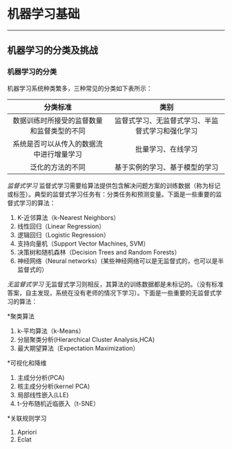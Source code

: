 
# 机器学习基础
---
## 机器学习的分类及挑战

### 机器学习的分类
机器学习系统种类繁多，三种常见的分类如下表所示：

分类标准|类别
:--:|:--:
数据训练时所接受的监督数量和监督类型的不同|监督式学习、无监督式学习、半监督式学习和强化学习
系统是否可以从传入的数据流中进行增量学习|批量学习、在线学习
泛化的方法的不同|基于实例的学习、基于模型的学习

*监督式学习*
监督式学习需要给算法提供包含解决问题方案的训练数据（称为标记或标签）。典型的监督式学习任务有：分类任务和预测变量。下面是一些重要的监督式学习的算法：
1. K-近邻算法（k-Nearest Neighbors）
2. 线性回归（Linear Regression）
3. 逻辑回归（Logistic Regression）
4. 支持向量机（Support Vector Machines, SVM）
5. 决策树和随机森林（Decision Trees and Random Forests）
6. 神经网络（Neural networks）(某些神经网络可以是无监督式的，也可以是半监督式的）

*无监督式学习*
无监督式学习则相反，其算法的训练数据都是未标记的。（没有标准答案，自主发现，系统在没有老师的情况下学习）。下面是一些重要的无监督式学习的算法：

*聚类算法
1. k-平均算法（k-Means）
2. 分层聚类分析(Hierarchical Cluster Analysis,HCA)
3. 最大期望算法（Expectation Maximization）

*可视化和降维
1. 主成分分析(PCA)
2. 核主成分分析(kernel PCA)
3. 局部线性嵌入(LLE)
4. t-分布随机近临嵌入（t-SNE）

*关联规则学习
1. Apriori
2. Eclat
